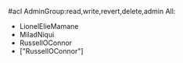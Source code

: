 #acl AdminGroup:read,write,revert,delete,admin All:
 * LionelElieMamane
 * MiladNiqui
 * RussellOConnor
 * ["RussellOConnor"]

